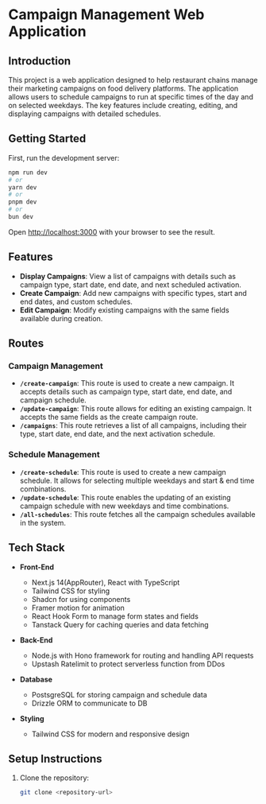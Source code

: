 # Campaign Management Web Application

## Introduction
This project is a web application designed to help restaurant chains manage their marketing campaigns on food delivery platforms. The application allows users to schedule campaigns to run at specific times of the day and on selected weekdays. The key features include creating, editing, and displaying campaigns with detailed schedules.

## Getting Started

First, run the development server:
```bash
npm run dev
# or
yarn dev
# or
pnpm dev
# or
bun dev
```

Open [http://localhost:3000](http://localhost:3000) with your browser to see the result.

## Features
- **Display Campaigns**: View a list of campaigns with details such as campaign type, start date, end date, and next scheduled activation.
- **Create Campaign**: Add new campaigns with specific types, start and end dates, and custom schedules.
- **Edit Campaign**: Modify existing campaigns with the same fields available during creation.

## Routes

### Campaign Management
- **`/create-campaign`**: This route is used to create a new campaign. It accepts details such as campaign type, start date, end date, and campaign schedule.
- **`/update-campaign`**: This route allows for editing an existing campaign. It accepts the same fields as the create campaign route.
- **`/campaigns`**: This route retrieves a list of all campaigns, including their type, start date, end date, and the next activation schedule.

### Schedule Management
- **`/create-schedule`**: This route is used to create a new campaign schedule. It allows for selecting multiple weekdays and start & end time combinations.
- **`/update-schedule`**: This route enables the updating of an existing campaign schedule with new weekdays and time combinations.
- **`/all-schedules`**: This route fetches all the campaign schedules available in the system.

## Tech Stack

- **Front-End**
  - Next.js 14(AppRouter), React with TypeScript
  - Tailwind CSS for styling
  - Shadcn for using components
  - Framer motion for animation
  - React Hook Form to manage form states and fields
  - Tanstack Query for caching queries and data fetching

- **Back-End**
  - Node.js with Hono framework for routing and handling API requests
  - Upstash Ratelimit to protect serverless function from DDos

- **Database**
  - PostsgreSQL for storing campaign and schedule data
  - Drizzle ORM to communicate to DB

- **Styling**
  - Tailwind CSS for modern and responsive design

## Setup Instructions
1. Clone the repository: 
   ```sh
   git clone <repository-url>

